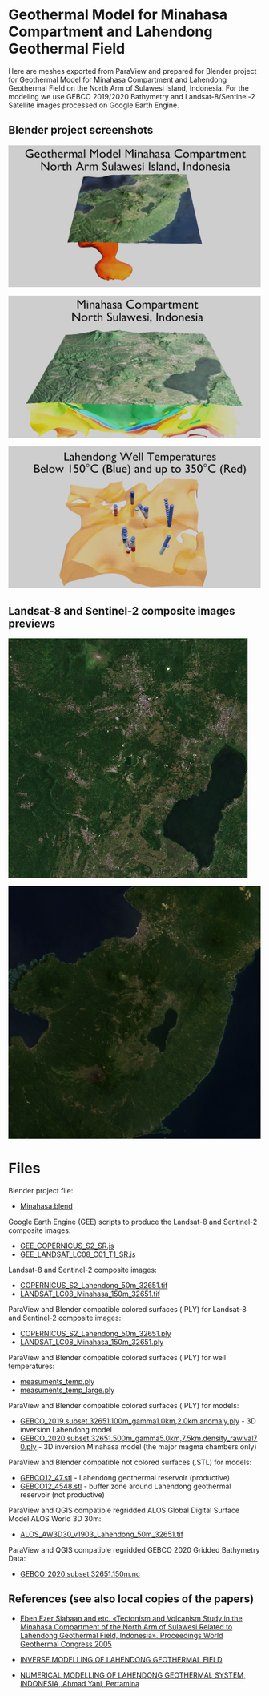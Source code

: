 # Geothermal Model for Minahasa Compartment and Lahendong Geothermal Field

Here are meshes exported from ParaView and prepared for Blender project for Geothermal Model for Minahasa Compartment and Lahendong Geothermal Field on the North Arm of Sulawesi Island, Indonesia.
For the modeling we use GEBCO 2019/2020 Bathymetry and Landsat-8/Sentinel-2 Satellite images processed on Google Earth Engine.

## Blender project screenshots

![](BlenderMinahasa.jpg)

![](BlenderMinahasa2.jpg)

![](BlenderMinahasa3.jpg)

## Landsat-8 and Sentinel-2 composite images previews

![](COPERNICUS_S2_Lahendong_50m_32651.jpg)

![](LANDSAT_LC08_Minahasa_150m_32651.jpg)

# Files

Blender project file:
  * [Minahasa.blend](Minahasa.blend)

Google Earth Engine (GEE) scripts to produce the Landsat-8 and Sentinel-2 composite images:
  * [GEE_COPERNICUS_S2_SR.js](GEE_COPERNICUS_S2_SR.js)
  * [GEE_LANDSAT_LC08_C01_T1_SR.js](GEE_LANDSAT_LC08_C01_T1_SR.js)

Landsat-8 and Sentinel-2 composite images:
  * [COPERNICUS_S2_Lahendong_50m_32651.tif](COPERNICUS_S2_Lahendong_50m_32651.tif)
  * [LANDSAT_LC08_Minahasa_150m_32651.tif](LANDSAT_LC08_Minahasa_150m_32651.tif)

ParaView and Blender compatible colored surfaces (.PLY) for Landsat-8 and Sentinel-2 composite images:
  * [COPERNICUS_S2_Lahendong_50m_32651.ply](COPERNICUS_S2_Lahendong_50m_32651.ply)
  * [LANDSAT_LC08_Minahasa_150m_32651.ply](LANDSAT_LC08_Minahasa_150m_32651.ply)

ParaView and Blender compatible colored surfaces (.PLY) for well temperatures:
   * [measuments_temp.ply](measuments_temp.ply)
   * [measuments_temp_large.ply](measuments_temp_large.ply)

ParaView and Blender compatible colored surfaces (.PLY) for models:
   * [GEBCO_2019.subset.32651.100m_gamma1.0km,2.0km.anomaly.ply](GEBCO_2019.subset.32651.100m_gamma1.0km,2.0km.anomaly.ply) - 3D inversion Lahendong model
   * [GEBCO_2020.subset.32651.500m_gamma5.0km,7.5km.density_raw.val70.ply](GEBCO_2020.subset.32651.500m_gamma5.0km,7.5km.density_raw.val70.ply) - 3D inversion Minahasa model (the major magma chambers only)

ParaView and Blender compatible not colored surfaces (.STL) for models:
  * [GEBCO12_47.stl](GEBCO12_47.stl) - Lahendong geothermal reservoir (productive)
  * [GEBCO12_4548.stl](GEBCO12_4548.stl) - buffer zone around Lahendong geothermal reservoir (not productive)

ParaView and QGIS compatible regridded ALOS Global Digital Surface Model ALOS World 3D 30m:
  * [ALOS_AW3D30_v1903_Lahendong_50m_32651.tif](ALOS_AW3D30_v1903_Lahendong_50m_32651.tif)

ParaView and QGIS compatible regridded GEBCO 2020 Gridded Bathymetry Data:
  * [GEBCO_2020.subset.32651.150m.nc](GEBCO_2020.subset.32651.150m.nc)

## References (see also local copies of the papers)

  * [Eben Ezer Siahaan and etc. «Tectonism and Volcanism Study in the Minahasa Compartment of the North Arm of Sulawesi Related to Lahendong Geothermal Field, Indonesia». Proceedings World Geothermal Congress 2005](https://pdfs.semanticscholar.org/0921/202ed144d74a7d28d6d3a815ab88c3eb9477.pdf)

  * [INVERSE MODELLING OF LAHENDONG GEOTHERMAL FIELD](https://www.researchgate.net/publication/311713901_INVERSE_MODELLING_OF_LAHENDONG_GEOTHERMAL_FIELD)

  * [NUMERICAL MODELLING OF LAHENDONG GEOTHERMAL SYSTEM, INDONESIA, Ahmad Yani, Pertamina](https://orkustofnun.is/gogn/unu-gtp-report/UNU-GTP-2006-24.pdf)
